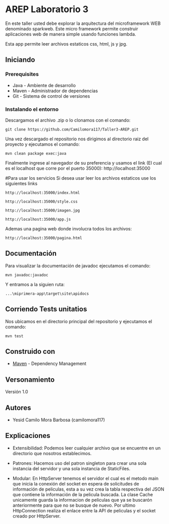 # AREP Laboratorio 3

En este taller usted debe explorar la arquitectura del microframework WEB denominado sparkweb. Este micro framework permite construir aplicaciones web de manera simple usando funciones lambda.

Esta app permite leer archivos estaticos css, html, js y jpg.

## Iniciando

### Prerequisites

- Java - Ambiente de desarrollo
- Maven - Administrador de dependencias
- Git - Sistema de control de versiones

### Instalando el entorno

Descargamos el archivo .zip o lo clonamos con el comando:

```
git clone https://github.com/Camilomora117/Taller3-AREP.git
```

Una vez descargado el repositorio nos dirigimos al directorio raiz del proyecto y ejecutamos el comando:

```
mvn clean package exec:java
```

Finalmente ingrese al navegador de su preferencia y usamos el link (El cual es el localhost que corre por el puerto 35000):
http://localhost:35000

#Para usar los servicios
Si desea usar leer los archivos estaticos use los siguientes links

```
http://localhost:35000/index.html
```

```
http://localhost:35000/style.css
```

```
http://localhost:35000/imagen.jpg
```

```
http://localhost:35000/app.js
```

Ademas una pagina web donde involucra todos los archivos:

```
http://localhost:35000/pagina.html
```

## Documentación

Para visualizar la documentación de javadoc ejecutamos el comando: 

```
mvn javadoc:javadoc
```

Y entramos a la siguien ruta:

```
...\miprimera-app\target\site\apidocs
```

## Corriendo Tests unitatios

Nos ubicamos en el directorio principal del repositorio y ejecutamos el comando:

```
mvn test
```

## Construido con

* [Maven](https://maven.apache.org/) - Dependency Management

## Versonamiento

Versión 1.0

## Autores

* Yesid Camilo Mora Barbosa (camilomora117)

## Explicaciones

* Extensibilidad: Podemos leer cualquier archivo que se encuentre en un directorio que nosotros establecimos.

* Patrones: Hacemos uso del patron singleton para crear una sola instancia del servidor y una sola instancia de StaticFiles.

* Modular: En HttpServer tenemos el servidor el cual es el metodo main que inicia la conexión del socket en espera de solicitudes de información de peliculas, esta a su vez crea la tabla respectiva del JSON que contiene la información de la pelicula buscada. La clase Cache unicamente guarda la informacion de peliculas que ya se buscarón anteriormente para que no se busque de nuevo. Por ultimo HttpConnection realiza el enlace entre la API de peliculas y el socket creado por HttpServer.
